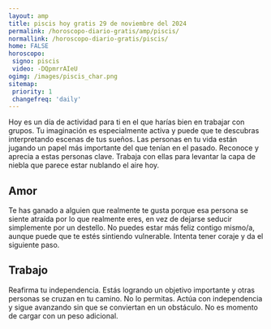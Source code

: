 ```yaml
---
layout: amp
title: piscis hoy gratis 29 de noviembre del 2024 
permalink: /horoscopo-diario-gratis/amp/piscis/
normallink: /horoscopo-diario-gratis/piscis/
home: FALSE
horoscopo:
 signo: piscis
 video: -DQpmrrAIeU
ogimg: /images/piscis_char.png
sitemap:
 priority: 1
 changefreq: 'daily'
---
```



Hoy es un día de actividad para ti en el que harías bien en trabajar con grupos. Tu imaginación es especialmente activa y puede que te descubras interpretando escenas de tus sueños. Las personas en tu vida están jugando un papel más importante del que tenían en el pasado. Reconoce y aprecia a estas personas clave. Trabaja con ellas para levantar la capa de niebla que parece estar nublando el aire hoy.

## Amor

Te has ganado a alguien que realmente te gusta porque esa persona se siente atraída por lo que realmente eres, en vez de dejarse seducir simplemente por un destello. No puedes estar más feliz contigo mismo/a, aunque puede que te estés sintiendo vulnerable. Intenta tener coraje y da el siguiente paso.

## Trabajo

Reafirma tu independencia. Estás logrando un objetivo importante y otras personas se cruzan en tu camino. No lo permitas. Actúa con independencia y sigue avanzando sin que se conviertan en un obstáculo. No es momento de cargar con un peso adicional.
